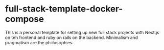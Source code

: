 # full-stack-template-docker-compose
This is a personal template for setting up new full stack projects with Next.js on teh frontend and ruby on rails on the backend.  Minimalism and pragmatism are the phiilosophies. 
